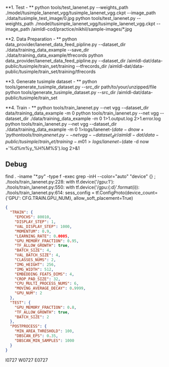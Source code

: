 **1. Test - **
python tools/test_lanenet.py --weights_path ./model/tusimple_lanenet_vgg/tusimple_lanenet_vgg.ckpt  --image_path ./data/tusimple_test_image/0.jpg
python tools/test_lanenet.py --weights_path ./model/tusimple_lanenet_vgg/tusimple_lanenet_vgg.ckpt  --image_path /aimldl-cod/practice/nikhil/sample-images/*.jpg

**2. Data Preparation - **
python data_provider/lanenet_data_feed_pipline.py --dataset_dir ./data/training_data_example --save_dir ./data/training_data_example/tfrecords
python data_provider/lanenet_data_feed_pipline.py --dataset_dir /aimldl-dat/data-public/tusimple/train_set/training --tfrecords_dir /aimldl-dat/data-public/tusimple/train_set/training/tfrecords

**3. Generate tusimple dataset - **
python tools/generate_tusimple_dataset.py --src_dir path/to/your/unzipped/file
python tools/generate_tusimple_dataset.py --src_dir /aimldl-dat/data-public/tusimple/train_set

**4. Train - **
python tools/train_lanenet.py --net vgg --dataset_dir data/training_data_example -m 0
python tools/train_lanenet.py --net vgg --dataset_dir ./data/training_data_example -m 0 1>1.output.log 2>1.error.log
python tools/train_lanenet.py --net vgg --dataset_dir ./data/training_data_example -m 0 1>logs/lanenet-$(date -d now +'%d%m%y_%H%M%S').log 2>&1
python tools/train_lanenet.py --net vgg --dataset_dir /aimldl-dat/data-public/tusimple/train_set/training -m 0 1>logs/lanenet-$(date -d now +'%d%m%y_%H%M%S').log 2>&1


## Debug

find . -iname "*.py" -type f -exec grep -inH --color="auto" "device" {} \;
./tools/train_lanenet.py:228:    with tf.device('/gpu:1'):
./tools/train_lanenet.py:550:            with tf.device('/gpu:{:d}'.format(i)):
./tools/train_lanenet.py:614:    sess_config = tf.ConfigProto(device_count={'GPU': CFG.TRAIN.GPU_NUM}, allow_soft_placement=True)

```json
{
  "TRAIN": {
    "EPOCHS": 80010,
    "DISPLAY_STEP": 1,
    "VAL_DISPLAY_STEP": 1000,
    "MOMENTUM": 0.9,
    "LEARNING_RATE": 0.0005,
    "GPU_MEMORY_FRACTION": 0.95,
    "TF_ALLOW_GROWTH": true,
    "BATCH_SIZE": 4,
    "VAL_BATCH_SIZE": 4,
    "CLASSES_NUMS": 2,
    "IMG_HEIGHT": 256,
    "IMG_WIDTH": 512,
    "EMBEDDING_FEATS_DIMS": 4,
    "CROP_PAD_SIZE": 32,
    "CPU_MULTI_PROCESS_NUMS": 6,
    "MOVING_AVERAGE_DECAY": 0.9999,
    "GPU_NUM": 2
  },
  "TEST": {
    "GPU_MEMORY_FRACTION": 0.8,
    "TF_ALLOW_GROWTH": true,
    "BATCH_SIZE": 2
  },
  "POSTPROCESS": {
    "MIN_AREA_THRESHOLD": 100,
    "DBSCAN_EPS": 0.35,
    "DBSCAN_MIN_SAMPLES": 1000
  }
}
```

I0727
W0727
E0727
